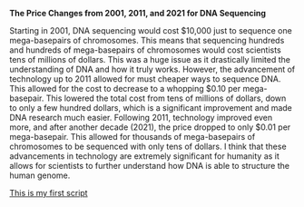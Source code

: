 **The Price Changes from 2001, 2011, and 2021 for DNA Sequencing**

  Starting in 2001, DNA sequencing would cost $10,000 just to sequence one mega-basepairs of chromosomes. This means that sequencing hundreds and hundreds of mega-basepairs of chromosomes would cost scientists tens of millions of dollars. This was a huge issue as it drastically limited the understanding of DNA and how it truly works. 
  However, the advancement of technology up to 2011 allowed for must cheaper ways to sequence DNA. This allowed for the cost to decrease to a whopping $0.10 per mega-basepair. This lowered the total cost from tens of millions of dollars, down to only a few hundred dollars, which is a significant improvement and made DNA research much easier. 
  Following 2011, technology improved even more, and after another decade (2021), the price dropped to only $0.01 per mega-basepair. This allowed for thousands of mega-basepairs of chromosomes to be sequenced with only tens of dollars. 
  I think that these advancements in technology are extremely significant for humanity as it allows for scientists to further understand how DNA is able to structure the human genome.

[This is my first script](https://github.com/Pingery/AISummerClass/blob/main/firstJupyterNotebook.html)
